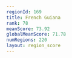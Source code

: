 ```yaml
---
regionId: 169
title: French Guiana
rank: 78
meanScore: 73.92
globalMeanScore: 71.78
numRegions: 220
layout: region_score
---
```

